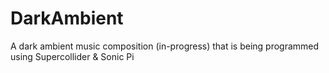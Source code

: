 # DarkAmbient
A dark ambient music composition (in-progress) that is being programmed using Supercollider & Sonic Pi
